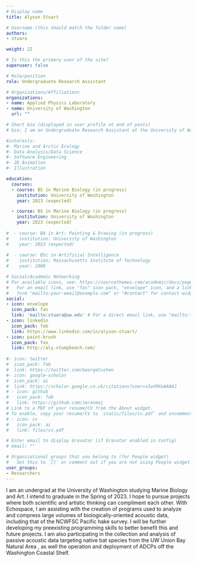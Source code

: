 ```yaml
---
# Display name
title: Alyson Stuart

# Username (this should match the folder name)
authors:
- stuara

weight: 22

# Is this the primary user of the site?
superuser: false

# Role/position
role: Undergraduate Research Assistant

# Organizations/Affiliations
organizations:
- name: Applied Physics Laboratory
- name: University of Washington
  url: ""

# Short bio (displayed in user profile at end of posts)
# bio: I am an Undergraduate Research Assistant at the University of Washington studying Marine Biology and Art. I am developing data analysis and processing skills to apply to projects in conservation ecology.

#interests:
#- Marine and Arctic Ecology
#- Data Analysis/Data Science
#- Software Engineering
#- 2D Animation
#- Illustration

education:
  courses:  
  - course: BS in Marine Biology (in progress)
    institution: University of Washington
    year: 2023 (expected)

  - course: BS in Marine Biology (in progress)
    institution: University of Washington
    year: 2023 (expected)
    
#  - course: BA in Art: Painting & Drawing (in progress)
#    institution: University of Washington
#    year: 2023 (expected)
    
#  - course: BSc in Artificial Intelligence
#    institution: Massachusetts Institute of Technology
#    year: 2008

# Social/Academic Networking
# For available icons, see: https://sourcethemes.com/academic/docs/page-builder/#icons
#   For an email link, use "fas" icon pack, "envelope" icon, and a link in the
#   form "mailto:your-email@example.com" or "#contact" for contact widget.
social:
- icon: envelope
  icon_pack: fas
  link: 'mailto:stuara@uw.edu' # For a direct email link, use "mailto:test@example.org".
- icon: linkedin
  icon_pack: fab
  link: https://www.linkedin.com/in/alyson-stuart/
- icon: paint-brush
  icon_pack: fas
  link: http://aly.stumpbeach.com/
  
#- icon: twitter
#  icon_pack: fab
#  link: https://twitter.com/GeorgeCushen
#- icon: google-scholar
#  icon_pack: ai
#  link: https://scholar.google.co.uk/citations?user=sIwtMXoAAAAJ
# - icon: github
#   icon_pack: fab
#   link: https://github.com/imranmaj
# Link to a PDF of your resume/CV from the About widget.
# To enable, copy your resume/CV to `static/files/cv.pdf` and uncomment the lines below.
# - icon: cv
#   icon_pack: ai
#   link: files/cv.pdf

# Enter email to display Gravatar (if Gravatar enabled in Config)
# email: ""

# Organizational groups that you belong to (for People widget)
#   Set this to `[]` or comment out if you are not using People widget.
user_groups:
- Researchers
---
```

I am an undergrad at the University of Washington studying Marine Biology and Art. I intend to graduate in the Spring of 2023. I hope to pursue projects where both scientific and artistic thinking can compliment each other.
With Echospace, I am assisting with the creation of programs used to analyze and compress large volumes of biologically-oriented acoustic data, including that of the NCWFSC Pacific hake survey. I will be further developing my preexisting programming skills to better benefit this and future projects.
I am also participating in the collection and analysis of passive acoustic data targeting native bat species from the UW Union Bay Natural Area , as well the operation and deployment of ADCPs off the Washington Coastal Shelf.
